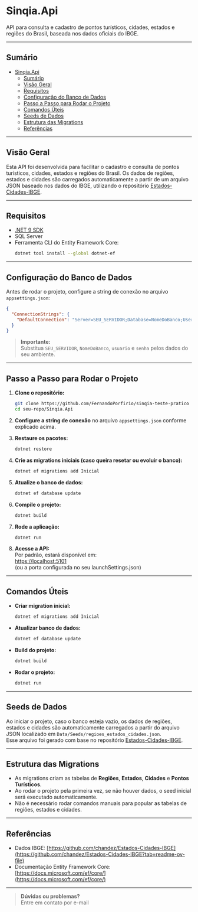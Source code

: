 # Sinqia.Api

API para consulta e cadastro de pontos turísticos, cidades, estados e regiões do Brasil, baseada nos dados oficiais do IBGE.

---

## Sumário

- [Sinqia.Api](#sinqiaapi)
  - [Sumário](#sumário)
  - [Visão Geral](#visão-geral)
  - [Requisitos](#requisitos)
  - [Configuração do Banco de Dados](#configuração-do-banco-de-dados)
  - [Passo a Passo para Rodar o Projeto](#passo-a-passo-para-rodar-o-projeto)
  - [Comandos Úteis](#comandos-úteis)
  - [Seeds de Dados](#seeds-de-dados)
  - [Estrutura das Migrations](#estrutura-das-migrations)
  - [Referências](#referências)

---

## Visão Geral

Esta API foi desenvolvida para facilitar o cadastro e consulta de pontos turísticos, cidades, estados e regiões do Brasil. Os dados de regiões, estados e cidades são carregados automaticamente a partir de um arquivo JSON baseado nos dados do IBGE, utilizando o repositório [Estados-Cidades-IBGE](https://github.com/chandez/Estados-Cidades-IBGE?tab=readme-ov-file).

---

## Requisitos

- [.NET 9 SDK](https://dotnet.microsoft.com/download)
- SQL Server
- Ferramenta CLI do Entity Framework Core:  
  ```sh
  dotnet tool install --global dotnet-ef
  ```

---

## Configuração do Banco de Dados

Antes de rodar o projeto, configure a string de conexão no arquivo `appsettings.json`:

```json
{
  "ConnectionStrings": {
    "DefaultConnection": "Server=SEU_SERVIDOR;Database=NomeDoBanco;User Id=usuario;Password=senha;TrustServerCertificate=True;"
  }
}
```
> **Importante:**  
> Substitua `SEU_SERVIDOR`, `NomeDoBanco`, `usuario` e `senha` pelos dados do seu ambiente.

---

## Passo a Passo para Rodar o Projeto

1. **Clone o repositório:**
   ```sh
   git clone https://github.com/FernandoPorfirio/sinqia-teste-pratico
   cd seu-repo/Sinqia.Api
   ```

2. **Configure a string de conexão** no arquivo `appsettings.json` conforme explicado acima.

3. **Restaure os pacotes:**
   ```sh
   dotnet restore
   ```

4. **Crie as migrations iniciais (caso queira resetar ou evoluir o banco):**
   ```sh
   dotnet ef migrations add Inicial
   ```

5. **Atualize o banco de dados:**
   ```sh
   dotnet ef database update
   ```

6. **Compile o projeto:**
   ```sh
   dotnet build
   ```

7. **Rode a aplicação:**
   ```sh
   dotnet run
   ```

8. **Acesse a API:**  
   Por padrão, estará disponível em:  
   [https://localhost:5101](https://localhost:5101)  
   (ou a porta configurada no seu launchSettings.json)

---

## Comandos Úteis

- **Criar migration inicial:**
  ```sh
  dotnet ef migrations add Inicial
  ```
- **Atualizar banco de dados:**
  ```sh
  dotnet ef database update
  ```
- **Build do projeto:**
  ```sh
  dotnet build
  ```
- **Rodar o projeto:**
  ```sh
  dotnet run
  ```

---

## Seeds de Dados

Ao iniciar o projeto, caso o banco esteja vazio, os dados de regiões, estados e cidades são automaticamente carregados a partir do arquivo JSON localizado em `Data/Seeds/regioes_estados_cidades.json`.  
Esse arquivo foi gerado com base no repositório [Estados-Cidades-IBGE](https://github.com/chandez/Estados-Cidades-IBGE?tab=readme-ov-file).

---

## Estrutura das Migrations

- As migrations criam as tabelas de **Regiões**, **Estados**, **Cidades** e **Pontos Turísticos**.
- Ao rodar o projeto pela primeira vez, se não houver dados, o seed inicial será executado automaticamente.
- Não é necessário rodar comandos manuais para popular as tabelas de regiões, estados e cidades.

---

## Referências

- Dados IBGE: [https://github.com/chandez/Estados-Cidades-IBGE](https://github.com/chandez/Estados-Cidades-IBGE?tab=readme-ov-file)
- Documentação Entity Framework Core: [https://docs.microsoft.com/ef/core/](https://docs.microsoft.com/ef/core/)

---

> **Dúvidas ou problemas?**  
> Entre em contato por e-mail